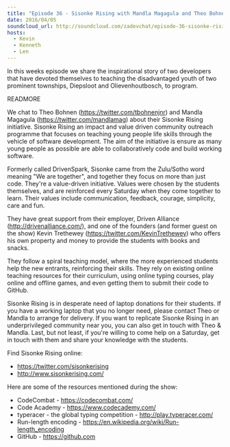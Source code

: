 ```yaml
---
title: "Episode 36 - Sisonke Rising with Mandla Magagula and Theo Bohnen"
date: 2016/04/05
soundcloud_url: http://soundcloud.com/zadevchat/episode-36-sisonke-rising-with-mandla-magagula-and-theo-bohnen
hosts:
  - Kevin
  - Kenneth
  - Len
---
```


In this weeks episode we share the inspirational story of two developers that have devoted themselves to teaching the disadvantaged youth of two prominent townships, Diepsloot and Olievenhoutbosch, to program.

READMORE

We chat to Theo Bohnen (https://twitter.com/tbohnenjnr) and Mandla Magagula (https://twitter.com/mandlamag) about their Sisonke Rising initiative. Sisonke Rising an impact and value driven community outreach programme that focuses on teaching young people life skills through the vehicle of software development. The aim of the initiative is ensure as many young people as possible are able to collaboratively code and build working software. 

Formerly called DrivenSpark, Sisonke came from the Zulu/Sotho word meaning "We are together", and together they focus on more than just code. They're a value-driven initiative. Values were chosen by the students themselves, and are reinforced every Saturday when they come together to learn. Their values include communication, feedback, courage, simplicity, care and fun.

They have great support from their employer, Driven Alliance (http://drivenalliance.com/), and one of the founders (and former guest on the show) Kevin Trethewey (https://twitter.com/KevinTrethewey) who offers his own property and money to provide the students with books and snacks.

They follow a spiral teaching model, where the more experienced students help the new entrants, reinforcing their skills. They rely on existing online teaching resources for their curriculum, using online typing courses, play online and offline games, and even getting them to submit their code to GitHub.

Sisonke Rising is in desperate need of laptop donations for their students. If you have a working laptop that you no longer need, please contact Theo or Mandla to arrange for delivery. If you want to replicate Sisonke Rising in an underprivileged community near you, you can also get in touch with Theo & Mandla. Last, but not least, if you're willing to come help on a Saturday, get in touch with them and share your knowledge with the students.

Find Sisonke Rising online:

* https://twitter.com/sisonkerising
* http://www.sisonkerising.com/

Here are some of the resources mentioned during the show:

* CodeCombat - https://codecombat.com/
* Code Academy - https://www.codecademy.com/
* typeracer - the global typing competition - http://play.typeracer.com/
* Run-length encoding - https://en.wikipedia.org/wiki/Run-length_encoding
* GitHub - https://github.com
